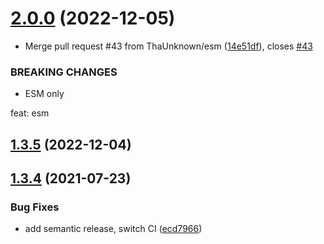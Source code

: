 # [2.0.0](https://github.com/webtorrent/bittorrent-peerid/compare/v1.3.5...v2.0.0) (2022-12-05)


* Merge pull request #43 from ThaUnknown/esm ([14e51df](https://github.com/webtorrent/bittorrent-peerid/commit/14e51df6172e5629f072b72772285806c0fbb10b)), closes [#43](https://github.com/webtorrent/bittorrent-peerid/issues/43)


### BREAKING CHANGES

* ESM only

feat: esm

## [1.3.5](https://github.com/webtorrent/bittorrent-peerid/compare/v1.3.4...v1.3.5) (2022-12-04)

## [1.3.4](https://github.com/webtorrent/bittorrent-peerid/compare/v1.3.3...v1.3.4) (2021-07-23)


### Bug Fixes

* add semantic release, switch CI ([ecd7966](https://github.com/webtorrent/bittorrent-peerid/commit/ecd7966cd4896f4494119f20bf048e69f7c472c7))
